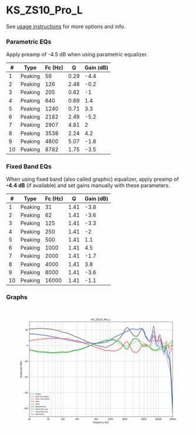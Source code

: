 # KS_ZS10_Pro_L
See [usage instructions](https://github.com/jaakkopasanen/AutoEq#usage) for more options and info.

### Parametric EQs
Apply preamp of -4.5 dB when using parametric equalizer.

|   # | Type    |   Fc (Hz) |    Q |   Gain (dB) |
|-----|---------|-----------|------|-------------|
|   1 | Peaking |        56 | 0.29 |        -4.4 |
|   2 | Peaking |       126 | 2.48 |        -0.2 |
|   3 | Peaking |       205 | 0.62 |        -1   |
|   4 | Peaking |       640 | 0.69 |         1.4 |
|   5 | Peaking |      1240 | 0.71 |         3.3 |
|   6 | Peaking |      2182 | 2.49 |        -5.2 |
|   7 | Peaking |      2907 | 4.81 |         2   |
|   8 | Peaking |      3538 | 2.24 |         4.2 |
|   9 | Peaking |      4800 | 5.07 |        -1.8 |
|  10 | Peaking |      8782 | 1.75 |        -3.5 |

### Fixed Band EQs
When using fixed band (also called graphic) equalizer, apply preamp of **-4.4 dB** (if available) and set gains manually with these parameters.

|   # | Type    |   Fc (Hz) |    Q |   Gain (dB) |
|-----|---------|-----------|------|-------------|
|   1 | Peaking |        31 | 1.41 |        -3.8 |
|   2 | Peaking |        62 | 1.41 |        -3.6 |
|   3 | Peaking |       125 | 1.41 |        -3.3 |
|   4 | Peaking |       250 | 1.41 |        -2   |
|   5 | Peaking |       500 | 1.41 |         1.1 |
|   6 | Peaking |      1000 | 1.41 |         4.5 |
|   7 | Peaking |      2000 | 1.41 |        -1.7 |
|   8 | Peaking |      4000 | 1.41 |         3.8 |
|   9 | Peaking |      8000 | 1.41 |        -3.6 |
|  10 | Peaking |     16000 | 1.41 |        -1.1 |

### Graphs
![](./KS_ZS10_Pro_L.png)
